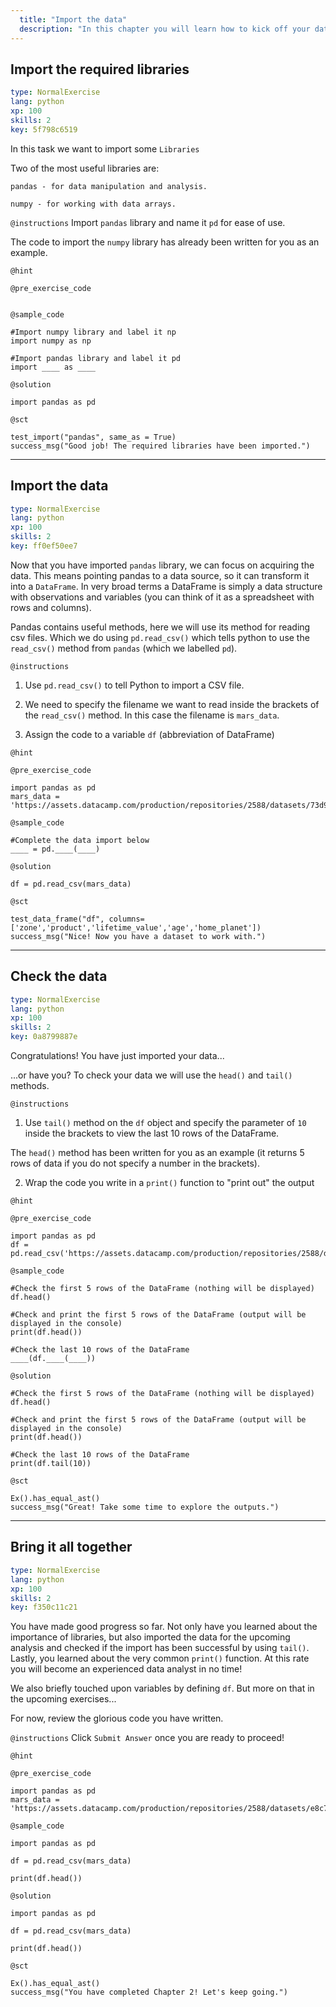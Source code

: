 ```yaml
---
  title: "Import the data"
  description: "In this chapter you will learn how to kick off your data analysis project. This includes equipping your working environment with powerful libraries, importing the data you want to analyze and checking if the data import has been successful."
---
```


## Import the required libraries

```yaml
type: NormalExercise 
lang: python
xp: 100 
skills: 2
key: 5f798c6519   
```


In this task we want to import some `Libraries`

Two of the most useful libraries are:

`pandas - for data manipulation and analysis.`

`numpy - for working with data arrays.`


`@instructions`
Import `pandas` library and name it `pd` for ease of use. 

The code to import the `numpy` library has already been written for you as an example.

`@hint`


`@pre_exercise_code`

```{python}

```


`@sample_code`

```{python}
#Import numpy library and label it np
import numpy as np

#Import pandas library and label it pd
import ____ as ____
```

`@solution`

```{python}
import pandas as pd
```

`@sct`

```{python}
test_import("pandas", same_as = True)
success_msg("Good job! The required libraries have been imported.")
```

---

## Import the data

```yaml
type: NormalExercise 
lang: python
xp: 100 
skills: 2
key: ff0ef50ee7   
```


Now that you have imported `pandas` library, we can focus on acquiring the data. This means pointing pandas to a data source, so it can transform it into a `DataFrame`. In very broad terms a DataFrame is simply a data structure with observations and variables (you can think of it as a spreadsheet with rows and columns).

Pandas contains useful methods, here we will use its method for reading csv files. Which we do using `pd.read_csv()` which tells python to use the `read_csv()` method from `pandas` (which we labelled `pd`).


`@instructions`
1) Use `pd.read_csv()` to tell Python to import a CSV file. 

2) We need to specify the filename we want to read inside the brackets of the `read_csv()` method. 
   In this case the filename is  `mars_data`.

3) Assign the code to a variable `df` (abbreviation of DataFrame)

`@hint`


`@pre_exercise_code`

```{python}
import pandas as pd
mars_data = 'https://assets.datacamp.com/production/repositories/2588/datasets/73d9f6626d0059203da53d733f5f781c4c9aed32/mars_data.csv'
```

`@sample_code`

```{python}
#Complete the data import below
____ = pd.____(____)
```

`@solution`

```{python}
df = pd.read_csv(mars_data)
```

`@sct`

```{python}
test_data_frame("df", columns=['zone','product','lifetime_value','age','home_planet'])
success_msg("Nice! Now you have a dataset to work with.")
```

---

## Check the data

```yaml
type: NormalExercise 
lang: python
xp: 100 
skills: 2
key: 0a8799887e   
```


Congratulations! You have just imported your data...

...or have you? To check your data we will use the `head()` and `tail()` methods.


`@instructions`
1) Use `tail()` method on the `df` object and specify the parameter of `10` inside the brackets to view the last 10 rows of the DataFrame.

The `head()` method has been written for you as an example (it returns 5 rows of data if you do not specify a number in the brackets).

2) Wrap the code you write in a `print()` function to "print out" the output

`@hint`


`@pre_exercise_code`

```{python}
import pandas as pd 
df = pd.read_csv('https://assets.datacamp.com/production/repositories/2588/datasets/e8c7de0372cfe29b1be7bad2b16e28e2e9a56d01/mars_data.csv')
```

`@sample_code`

```{python}
#Check the first 5 rows of the DataFrame (nothing will be displayed)
df.head()

#Check and print the first 5 rows of the DataFrame (output will be displayed in the console)
print(df.head())

#Check the last 10 rows of the DataFrame
____(df.____(____))
```

`@solution`

```{python}
#Check the first 5 rows of the DataFrame (nothing will be displayed)
df.head()

#Check and print the first 5 rows of the DataFrame (output will be displayed in the console)
print(df.head())

#Check the last 10 rows of the DataFrame
print(df.tail(10))
```

`@sct`

```{python}
Ex().has_equal_ast()
success_msg("Great! Take some time to explore the outputs.")
```

---

## Bring it all together

```yaml
type: NormalExercise 
lang: python
xp: 100 
skills: 2
key: f350c11c21   
```


You have made good progress so far. Not only have you learned about the importance of libraries, but also imported the data for the upcoming analysis and checked if the import has been successful by using `tail()`. Lastly, you learned about the very common `print()` function. At this rate you will become an experienced data analyst in no time!

We also briefly touched upon variables by defining `df`. But more on that in the upcoming exercises...

For now, review the glorious code you have written.


`@instructions`
Click `Submit Answer` once you are ready to proceed!

`@hint`


`@pre_exercise_code`

```{python}
import pandas as pd 
mars_data = 'https://assets.datacamp.com/production/repositories/2588/datasets/e8c7de0372cfe29b1be7bad2b16e28e2e9a56d01/mars_data.csv'
```

`@sample_code`

```{python}
import pandas as pd

df = pd.read_csv(mars_data)

print(df.head())
```

`@solution`

```{python}
import pandas as pd

df = pd.read_csv(mars_data)

print(df.head())
```

`@sct`

```{python}
Ex().has_equal_ast()
success_msg("You have completed Chapter 2! Let's keep going.")
```
